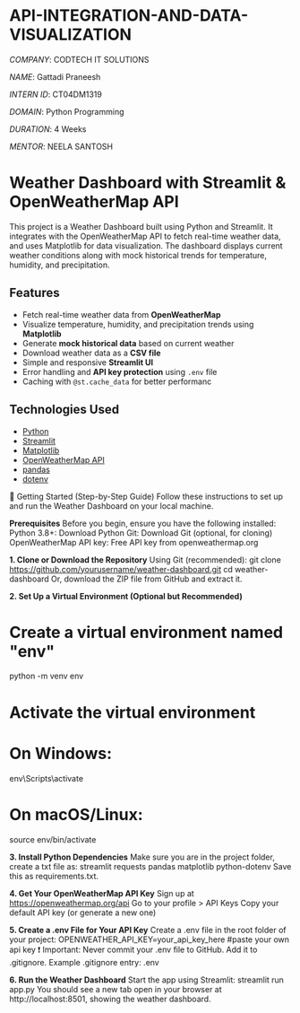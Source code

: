 # API-INTEGRATION-AND-DATA-VISUALIZATION

*COMPANY*: CODTECH IT SOLUTIONS

*NAME*: Gattadi Praneesh

*INTERN ID*: CT04DM1319

*DOMAIN*: Python Programming

*DURATION*: 4 Weeks

*MENTOR*: NEELA SANTOSH

# Weather Dashboard with Streamlit & OpenWeatherMap API

This project is a Weather Dashboard built using Python and Streamlit. It integrates with the OpenWeatherMap API to fetch real-time 
weather data, and uses Matplotlib for data visualization. The dashboard displays current weather conditions along with mock historical 
trends for temperature, humidity, and precipitation.

## Features

- Fetch real-time weather data from **OpenWeatherMap**
- Visualize temperature, humidity, and precipitation trends using **Matplotlib**
- Generate **mock historical data** based on current weather
- Download weather data as a **CSV file**
- Simple and responsive **Streamlit UI**
- Error handling and **API key protection** using `.env` file
- Caching with `@st.cache_data` for better performanc

## Technologies Used

- [Python](https://www.python.org/)
- [Streamlit](https://streamlit.io/)
- [Matplotlib](https://matplotlib.org/)
- [OpenWeatherMap API](https://openweathermap.org/api)
- [pandas](https://pandas.pydata.org/)
- [dotenv](https://pypi.org/project/python-dotenv/)

🚀 Getting Started (Step-by-Step Guide)
Follow these instructions to set up and run the Weather Dashboard on your local machine.

**Prerequisites**
Before you begin, ensure you have the following installed:
Python 3.8+: Download Python
Git: Download Git (optional, for cloning)
OpenWeatherMap API key: Free API key from openweathermap.org

**1. Clone or Download the Repository**
Using Git (recommended):
git clone https://github.com/yourusername/weather-dashboard.git
cd weather-dashboard
Or, download the ZIP file from GitHub and extract it.

**2. Set Up a Virtual Environment (Optional but Recommended)**
# Create a virtual environment named "env"
python -m venv env
# Activate the virtual environment
# On Windows:
env\Scripts\activate
# On macOS/Linux:
source env/bin/activate

**3. Install Python Dependencies**
Make sure you are in the project folder, create a txt file as:
streamlit
requests
pandas
matplotlib
python-dotenv
Save this as requirements.txt.

**4. Get Your OpenWeatherMap API Key**
Sign up at https://openweathermap.org/api
Go to your profile > API Keys
Copy your default API key (or generate a new one)

**5. Create a .env File for Your API Key**
Create a .env file in the root folder of your project:
OPENWEATHER_API_KEY=your_api_key_here #paste your own api key
❗ Important: Never commit your .env file to GitHub. Add it to .gitignore.
Example .gitignore entry:
.env

**6. Run the Weather Dashboard**
Start the app using Streamlit:
streamlit run app.py
You should see a new tab open in your browser at http://localhost:8501, showing the weather dashboard.

















